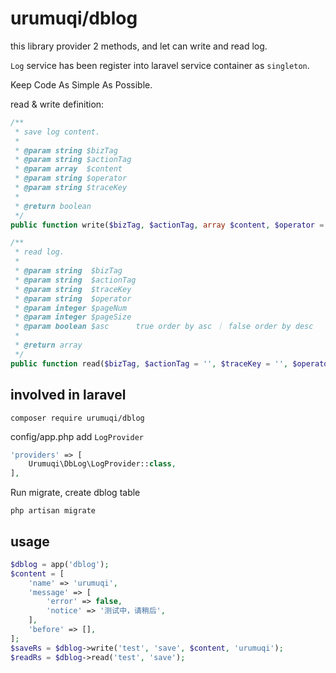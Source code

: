 # urumuqi/dblog

this library provider 2 methods, and let can write and read log.

`Log` service has been register into laravel service container as `singleton`.

Keep Code As Simple As Possible.

read & write definition:

```php
/**
 * save log content.
 *
 * @param string $bizTag
 * @param string $actionTag
 * @param array  $content
 * @param string $operator
 * @param string $traceKey
 *
 * @return boolean
 */
public function write($bizTag, $actionTag, array $content, $operator = '', $traceKey = '')

/**
 * read log.
 *
 * @param string  $bizTag
 * @param string  $actionTag
 * @param string  $traceKey
 * @param string  $operator
 * @param integer $pageNum
 * @param integer $pageSize
 * @param boolean $asc      true order by asc ｜ false order by desc
 *
 * @return array
 */
public function read($bizTag, $actionTag = '', $traceKey = '', $operator = '', $pageNum = 1, $pageSize = 15, $asc = true)
```

## involved in laravel

```shell
composer require urumuqi/dblog
```

config/app.php add `LogProvider`

```php
'providers' => [
    Urumuqi\DbLog\LogProvider::class,
],
```

Run migrate, create dblog table

```shell
php artisan migrate
```

## usage

```php
$dblog = app('dblog');
$content = [
    'name' => 'urumuqi',
    'message' => [
        'error' => false,
        'notice' => '测试中，请稍后',
    ],
    'before' => [],
];
$saveRs = $dblog->write('test', 'save', $content, 'urumuqi');
$readRs = $dblog->read('test', 'save');
```
